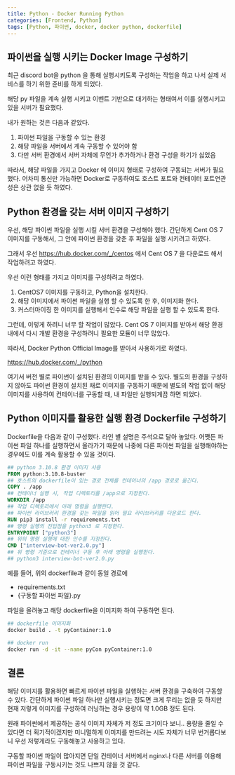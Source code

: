 ```yaml
---
title: Python - Docker Running Python
categories: [Frontend, Python]
tags: [Python, 파이썬, docker, docker python, dockerfile]
---
```


## 파이썬을 실행 시키는 Docker Image 구성하기

최근 discord bot을 python 을 통해 실행시키도록 구성하는 작업을 하고 나서 
실제 서비스를 하기 위한 준비를 하게 되었다.

해당 py 파일을 계속 실행 시키고 이벤트 기반으로 대기하는 형태여서 이를 실행시키고 있을 서버가 필요했다.

내가 원하는 것은 다음과 같았다.

1. 파이썬 파일을 구동할 수 있는 환경
2. 해당 파일을 서버에서 계속 구동할 수 있어야 함
3. 다만 서버 환경에서 서버 자체에 무언가 추가하거나 환경 구성을 하기가 싫었음

따라서, 해당 파일을 가지고 Docker 에 이미지 형태로 구성하여 구동되는 서버가 필요했다.
어차피 통신만 가능하면 Docker로 구동하여도 호스트 포트와 컨테이터 포트연관성은 상관 없을 듯 하였다.

## Python 환경을 갖는 서버 이미지 구성하기

우선, 해당 파이썬 파일을 실행 시킬 서버 환경을 구성해야 했다.
간단하게 Cent OS 7 이미지를 구동해서, 그 안에 파이썬 환경을 갖춘 후
파일을 실행 시키려고 하였다.

그래서 우선 https://hub.docker.com/_/centos 에서 Cent OS 7 을 다운로드 해서 작업하려고 하였다.

우선 이런 형태를 가지고 이미지를 구성하려고 하였다.

1. CentOS7 이미지를 구동하고, Python을 설치한다.
2. 해당 이미지에서 파이썬 파일을 실행 할 수 있도록 한 후, 이미지화 한다.
3. 커스터마이징 한 이미지를 실행해서 인수로 해당 파일을 실행 할 수 있도록 한다.

그런데, 이렇게 하려니 너무 할 작업이 많았다. Cent OS 7 이미지를 받아서 해당 환경 내에서
다시 개발 환경을 구성하려니 필요한 모듈이 너무 많았다.

따라서, Docker Python Official Image를 받아서 사용하기로 하였다.

https://hub.docker.com/_/python 

여기서 버전 별로 파이썬이 설치된 환경의 이미지를 받을 수 있다.
별도의 환경을 구성하지 않아도 파이썬 환경이 설치된 채로 이미지를 구동하기 때문에
별도의 작업 없이 해당 이미지를 사용하여 컨테이너를 구동할 때, 내 파일만 실행되게끔 하면 되었다.

## Python 이미지를 활용한 실행 환경 Dockerfile 구성하기

Dockerfile을 다음과 같이 구성했다. 라인 별 설명은 주석으로 달아 놓았다.
어쨋든 파이썬 파일 하나를 실행하면서 올라가기 때문에 나중에 다른 파이썬 파일을 실행해야하는 경우에도
이를 계속 활용할 수 있을 것이다.

```dockerfile
## python 3.10.8 환경 이미지 사용
FROM python:3.10.8-buster
## 호스트의 dockerfile이 있는 경로 전체를 컨테이너의 /app 경로로 옮긴다.
COPY . /app
## 컨테이너 실행 시, 작업 디렉토리를 /app으로 지정한다.
WORKDIR /app
## 작업 디렉토리에서 아래 명령을 실행한다.
## 파이썬 라이브러리 환경을 갖는 파일을 읽어 필요 라이브러리를 다운로드 한다.
RUN pip3 install -r requirements.txt
## 명령 실행의 진입점을 python3 로 지정한다.
ENTRYPOINT ["python3"]
## 위의 명령 실행에 대한 인수를 지정한다.
CMD ["interview-bot-ver2.0.py"]
## 위 명령 기준으로 컨테이너 구동 후 아래 명령을 실행한다.
## python3 interview-bot-ver2.0.py
```

예를 들어, 위의 dockerfile과 같이 동일 경로에
- requirements.txt
- {구동할 파이썬 파일}.py

파일을 올려놓고 해당 dockerfile을 이미지화 하여 구동하면 된다.

```bash
## dockerfile 이미지화
docker build . -t pyContainer:1.0

## docker run
docker run -d -it --name pyCon pyContainer:1.0
```

## 결론

해당 이미지를 활용하면 빠르게 파이썬 파일을 실행하는 서버 환경을 구축하여 구동할 수 있다.
간단하게 파이썬 파일 하나만 실행시키는 정도면 크게 무리는 없을 듯 하지만
현재 저렇게 이미지를 구성하여 러닝하는 경우 용량이 약 1.0GB 정도 된다.

원래 파이썬에서 제공하는 공식 이미지 자체가 저 정도 크기이다 보니.. 용량을 줄일 수 있다면
더 획기적이겠지만 미니멀하게 이미지를 만드려는 시도 자체가 너무 번거롭다보니 
우선 저렇게라도 구동해놓고 사용하고 있다.

구동할 파이썬 파일이 많아지면 단일 컨테이너 서버에서 nginx나 다른 서버를 이용해
파이썬 파일을 구동시키는 것도 나쁘지 않을 것 같다.


